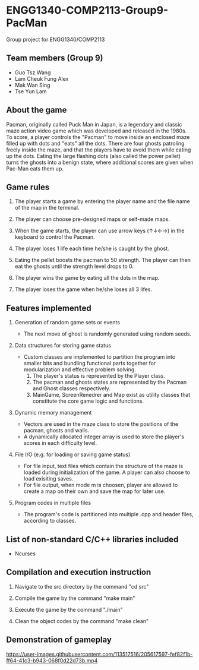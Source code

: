 # ENGG1340-COMP2113-Group9-PacMan
Group project for ENGG1340/COMP2113 

## Team members (Group 9)
* Guo Tsz Wang
* Lam Cheuk Fung Alex
* Mak Wan Sing
* Tse Yun Lam

## About the game

Pacman, originally called Puck Man in Japan, is a legendary and classic maze action video game which was developed and released in the 1980s. To score, a player controls the "Pacman" to move inside an enclosed maze filled up with dots and "eats" all the dots. There are four ghosts patroling freely inside the maze, and that the players have to avoid them while eating up the dots. Eating the large flashing dots (also called the power pellet) turns the ghosts into a benign state, where additional scores are given when Pac-Man eats them up.

## Game rules

1. The player starts a game by entering the player name and the file name of the map in the terminal.

2. The player can choose pre-designed maps or self-made maps.

3. When the game starts, the player can use arrow keys (↑↓←→) in the keyboard to control the Pacman.

4. The player loses 1 life each time he/she is caught by the ghost.

5. Eating the pellet boosts the pacman to 50 strength. The player can then eat the ghosts until the strength level drops to 0.

6. The player wins the game by eating all the dots in the map.

7. The player loses the game when he/she loses all 3 lifes.


## Features implemented
1.  Generation of random game sets or events
    * The next move of ghost is randomly generated using random seeds.

2.  Data structures for storing game status
    * Custom classes are implemented to partition the program into smaller bits and bundling functional parts together for modularization and effective problem solving.
        1. The player's status is represented by the Player class.
        2. The pacman and ghosts states are represented by the Pacman and Ghost classes respectively.
        3. MainGame, ScreenRenedrer and Map exist as utility classes that constitute the core game logic and functions.

3.  Dynamic memory management
    * Vectors are used in the maze class to store the positions of the pacman, ghosts and walls.
    * A dynamically allocated integer array is used to store the player's scores in each difficulty level.

4.  File I/O (e.g. for loading or saving game status)
    * For file input, text files which contain the structure of the maze is loaded during initialization of the game. A player can also choose to load exisiting saves.
    * For file output, when mode m is choosen, player are allowed to create a map on their own and save the map for later use. 

5.  Program codes in multiple files
    * The program's code is partitioned into multiple .cpp and header files, according to classes.

## List of non-standard C/C++ libraries included

* Ncurses

## Compilation and execution instruction
1. Navigate to the src directory by the command "cd src"

2. Compile the game by the command "make main"

3. Execute the game by the command "./main"

4. Clean the object codes by the command "make clean"

## Demonstration of gameplay

https://user-images.githubusercontent.com/113517516/205617597-fef82f1b-ff64-41c3-b943-068f0d22d73b.mp4

